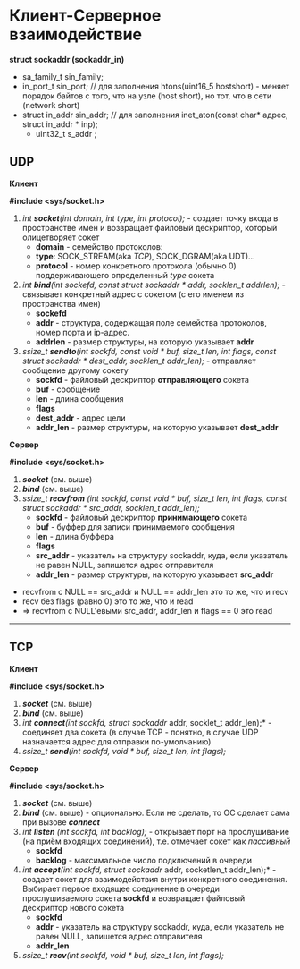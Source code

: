 # Клиент-Серверное взаимодействие

**struct sockaddr (sockaddr_in)**
   + sa_family_t sin_family;
   + in_port_t sin_port;   // для заполнения htons(uint16_5 hostshort) - меняет порядок байтов с того, что на узле (host short), но тот, что в сети (network short)
   + struct in_addr sin_addr;   // для заполнения inet_aton(const char* адрес, struct in_addr * inp);
      + uint32_t s_addr ;


## UDP

**Клиент**

**#include <sys/socket.h>**
1. *int **socket**(int domain, int type, int protocol);* - создает точку входа в пространстве имен и возвращает файловый дескриптор, который олицетворяет сокет
   + **domain** - семейство протоколов:
   + **type**: SOCK_STREAM(aka *TCP*), SOCK_DGRAM(aka UDT)...
   + **protocol** - номер конкретного протокола (обычно 0) поддерживающего определенный *type* сокета
2. *int **bind**(int sockefd, const struct sockaddr \* addr, socklen_t addrlen);* - связывает конкретный адрес с сокетом (с его именем из пространства имен)
   + **sockefd**
   + **addr** - структура, содержащая поле семейства протоколов, номер порта и ip-адрес. 
   + **addrlen** - размер структуры, на которую указывает **addr**
3. *ssize_t **sendto**(int sockfd, const void \* buf, size_t len, int flags, const struct sockaddr \* dest_addr, socklen_t addr_len);* - отправляет сообщение другому сокету
   + **sockfd** - файловый дескриптор **отправляющего** сокета
   + **buf** - сообщение
   + **len** - длина сообщения
   + **flags**
   + **dest_addr** - адрес цели
   + **addr_len** - размер структуры, на которую указывает **dest_addr**

**Сервер**

**#include <sys/socket.h>**
1. ***socket*** (см. выше)
2. ***bind*** (см. выше)
3. *ssize_t **recvfrom** (int sockfd, const void \* buf, size_t len, int flags, const struct sockaddr \* src_addr, socklen_t addr_len);*
      + **sockfd** - файловый дескриптор **принимающего** сокета
     + **buf** - буффер для записи принимаемого сообщения
     + **len** - длина буффера
     + **flags**
     + **src_addr** - указатель на структуру sockaddr, куда, если указатель не равен NULL, запишется адрес отправителя
     + **addr_len** - размер структуры, на которую указывает **src_addr**

+ recvfrom с NULL == src_addr и NULL == addr_len это то же, что и recv
+ recv без flags (равно 0) это то же, что и read
+ => recvfrom с NULL'евыми src_addr, addr_len и flags == 0 это read 

-----

## TCP

**Клиент**

**#include <sys/socket.h>**
1. ***socket*** (см. выше)
2. ***bind*** (см. выше)
3. *int **connect**(int sockfd, struct sockaddr* addr, socklet_t addr_len);* - соединяет два сокета (в случае TCP - понятно, в случае UDP назначается адрес для отправки по-умолчанию)
4. *ssize_t **send**(int sockfd, void * buf, size_t len, int flags);*

**Сервер**

**#include <sys/socket.h>**
1. ***socket*** (см. выше)
2. ***bind*** (см. выше) - опционально. Если не сделать, то ОС сделает сама при вызове ***connect***
3. *int **listen** (int sockfd, int backlog);* - открывает порт на прослушивание (на приём входящих соединений), т.е. отмечает сокет как *пассивный*
      + **sockfd**
      + **backlog** - максимальное число подключений в очереди
5. *int **accept**(int sockfd, struct sockaddr* addr, socketlen_t addr_len);* - создает сокет для взаимодействия внутри конкретного соединения. Выбирает первое входящее соединение в очереди прослушиваемого сокета **sockfd** и возвращает файловый дескриптор нового сокета
      + **sockfd**
      + **addr** - указатель на структуру sockaddr, куда, если указатель не равен NULL, запишется адрес отправителя
      + **addr_len**
7. *ssize_t **recv**(int sockfd, void * buf, size_t len, int flags);*
